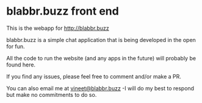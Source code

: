# blabbr.buzz front end
This is the webapp for http://blabbr.buzz

blabbr.buzz is a simple chat application that is being developed in the open for fun.

All the code to run the website (and any apps in the future) will probably be found here.

If you find any issues, please feel free to comment and/or make a PR.

You can also email me at vineet@blabbr.buzz -I will do my best to respond but make no commitments to do so.

